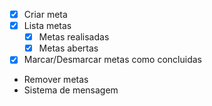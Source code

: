 - [x] Criar meta
- [x] Lista metas
   - [x] Metas realisadas
   - [x] Metas abertas
- [x] Marcar/Desmarcar metas como concluidas
- Remover metas
- Sistema de mensagem